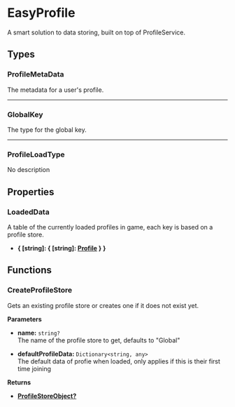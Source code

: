 # EasyProfile <Badge type="danger" text="server" />

A smart solution to data storing, built on top of ProfileService.

## Types

### ProfileMetaData <Badge type="tip" text="public" />

The metadata for a user's profile.

---

### GlobalKey <Badge type="tip" text="public" />

The type for the global key.

---

### ProfileLoadType <Badge type="tip" text="private" />

No description

## Properties

### LoadedData

A table of the currently loaded profiles in game, each key is based on a profile store.

* **{ [string]: { [string]: [Profile](/api/profile) } }**

## Functions

### CreateProfileStore

Gets an existing profile store or creates one if it does not exist yet.

**Parameters**

* **name:** `string?`\
The name of the profile store to get, defaults to "Global"

* **defaultProfileData:** `Dictionary<string, any>`\
The default data of profie when loaded, only applies if this is their first time joining

**Returns**

* **[ProfileStoreObject?](/api/profilestore)**